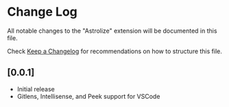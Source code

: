 # Change Log

All notable changes to the "Astrolize" extension will be documented in this file.

Check [Keep a Changelog](http://keepachangelog.com/) for recommendations on how to structure this file.

## [0.0.1]

- Initial release
- Gitlens, Intellisense, and Peek support for VSCode
